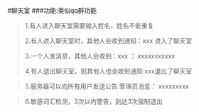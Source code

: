 #聊天室
###功能:类似qq群功能
   >1.有人进入聊天室需要输入姓名，姓名不能重复
   
   >2.有人进入聊天室时，其他人会收到通知：xxx 进入了聊天室
   
   >3.一个人发消息，其他人会收到：xxx ： xxxxxxxxxxx
   
   >4.有人退出聊天室，则其他人也会收到通知:xxx退出了聊天室
   
   >5.服务器可以向所有用户发送公告:管理员消息： xxxxxxxxx
   
   >6.敏感词汇检测，3次以内警告，到达3次强制退出